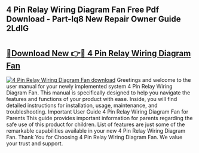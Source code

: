 ## 4 Pin Relay Wiring Diagram Fan Free Pdf Download - Part-lq8 New Repair Owner Guide 2LdIG

# <h2><a href="http://dfkqrnn.blite.top/?on=4+Pin+Relay+Wiring+Diagram+Fan">🔗Download New 👉🔴 4 Pin Relay Wiring Diagram Fan</a></h2>

[![4 Pin Relay Wiring Diagram Fan download](https://i.imgur.com/lujVjoI.png)](http://dfkqrnn.blite.top/?on=4+Pin+Relay+Wiring+Diagram+Fan)
Greetings and welcome to the user manual for your newly implemented system 4 Pin Relay Wiring Diagram Fan. This manual is specifically designed to help you navigate the features and functions of your product with ease. Inside, you will find detailed instructions for installation, usage, maintenance, and troubleshooting. Important User Guide 4 Pin Relay Wiring Diagram Fan for Parents This guide provides important information for parents regarding the safe use of this product for children. List of features are just some of the remarkable capabilities available in your new 4 Pin Relay Wiring Diagram Fan. Thank You for Choosing 4 Pin Relay Wiring Diagram Fan. We value your trust and support.
